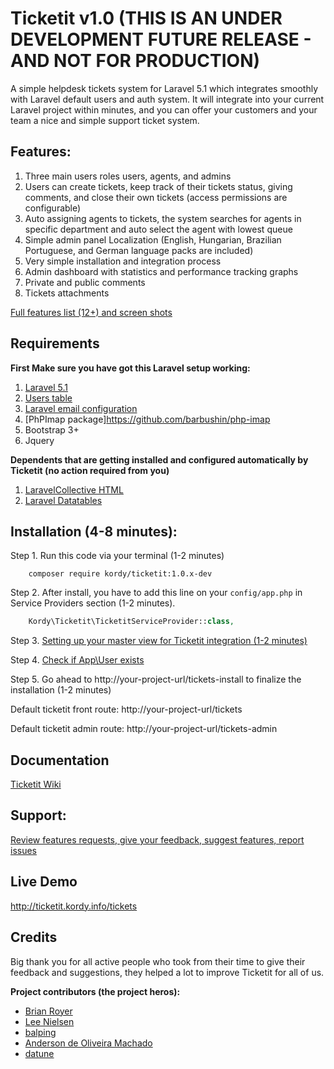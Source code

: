 # Ticketit  v1.0 (THIS IS AN UNDER DEVELOPMENT FUTURE RELEASE - AND NOT FOR PRODUCTION)

A simple helpdesk tickets system for Laravel 5.1 which integrates smoothly with Laravel default users and auth system. 
It will integrate into your current Laravel project within minutes, and you can offer your customers and your team a nice and simple support ticket system. 

## Features:
1. Three main users roles users, agents, and admins
2. Users can create tickets, keep track of their tickets status, giving comments, and close their own tickets (access permissions are configurable)
3. Auto assigning agents to tickets, the system searches for agents in specific department and auto select the agent with lowest queue
4. Simple admin panel 
Localization (English, Hungarian, Brazilian Portuguese, and German language packs are included)
6. Very simple installation and integration process
7. Admin dashboard with statistics and performance tracking graphs
8. Private and public comments
9. Tickets attachments

[Full features list (12+) and screen shots](https://github.com/thekordy/ticketit/wiki/v1.0-Features)

## Requirements
**First Make sure you have got this Laravel setup working:**

1. [Laravel 5.1](http://laravel.com/docs/5.1#installation)
2. [Users table](http://laravel.com/docs/5.1/authentication)
3. [Laravel email configuration](http://laravel.com/docs/5.1/mail#sending-mail)
4. [PhPImap package]https://github.com/barbushin/php-imap
5. Bootstrap 3+
6. Jquery

**Dependents that are getting installed and configured automatically by Ticketit (no action required from you)**

1. [LaravelCollective HTML](https://github.com/laravelcollective/html)
2. [Laravel Datatables](https://github.com/yajra/laravel-datatables)

## Installation (4-8 minutes):

Step 1. Run this code via your terminal (1-2 minutes)
```shell
	composer require kordy/ticketit:1.0.x-dev
```

Step 2. After install, you have to add this line on your `config/app.php` in Service Providers section (1-2 minutes).
```php
	Kordy\Ticketit\TicketitServiceProvider::class,
```

Step 3. [Setting up your master view for Ticketit integration (1-2 minutes)](https://github.com/thekordy/ticketit/wiki/Integrating-Ticketit-views-with-your-project-template)

Step 4. [Check if App\User exists](https://github.com/thekordy/ticketit/wiki/Make-sure-that-App%5CUser-exists)

Step 5. Go ahead to http://your-project-url/tickets-install to finalize the installation (1-2 minutes)

Default ticketit front route: http://your-project-url/tickets

Default ticketit admin route: http://your-project-url/tickets-admin

## Documentation
[Ticketit Wiki](https://github.com/thekordy/ticketit/wiki)

## Support:
[Review features requests, give your feedback, suggest features, report issues](https://github.com/thekordy/ticketit/issues)

## Live Demo
http://ticketit.kordy.info/tickets

## Credits
Big thank you for all active people who took from their time to give their feedback and suggestions, they helped a lot to improve Ticketit for all of us.

**Project contributors (the project heros):**
* [Brian Royer](https://github.com/FusionDesign)
* [Lee Nielsen](https://github.com/fishmad)
* [balping](https://github.com/balping)
* [Anderson de Oliveira Machado](https://github.com/andersondeoliveiramachado)
* [datune](https://github.com/datune)
